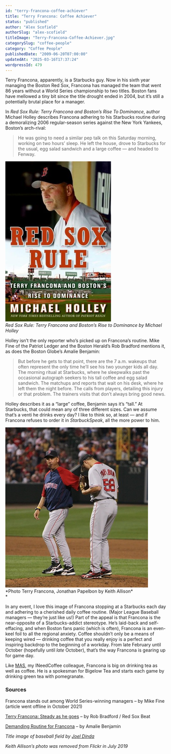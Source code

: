 ```yaml
---
id: "terry-francona-coffee-achiever"
title: "Terry Francona: Coffee Achiever"
status: "published"
author: "Alex Scofield"
authorSlug: "alex-scofield"
titleImage: "Terry-Francona-Coffee-Achiever.jpg"
categorySlug: "coffee-people"
category: "Coffee People"
publishedDate: "2009-06-20T07:00:00"
updatedAt: "2025-03-16T17:37:24"
wordpressId: 479
---
```


Terry Francona, apparently, is a Starbucks guy. Now in his sixth year managing the Boston Red Sox, Francona has managed the team that went 86 years without a World Series championship to two titles. Boston fans have mellowed a tiny bit since the title drought ended in 2004, but it’s still a potentially brutal place for a manager.

In *Red Sox Rule: Terry Francona and Boston’s Rise To Dominance*, author Michael Holley describes Francona adhering to his Starbucks routine during a demoralizing 2006 regular-season series against the New York Yankees, Boston’s arch-rival:

> He was going to need a similar pep talk on this Saturday morning, working on two hours’ sleep. He left the house, drove to Starbucks for the usual, egg salad sandwich and a large coffee — and headed to Fenway.

![Red Sox Rule](red-sox-rule-book1.jpg)  
*Red Sox Rule: Terry Francona and Boston’s Rise to Dominance by Michael Holley*

Holley isn’t the only reporter who’s picked up on Francona’s routine. Mike Fine of the Patriot Ledger and the Boston Herald’s Rob Bradford mentions it, as does the Boston Globe’s Amalie Benjamin:

> But before he gets to that point, there are the 7 a.m. wakeups that often represent the only time he’ll see his two younger kids all day. The morning ritual at Starbucks, where he sleepwalks past the occasional autograph seekers to his tall coffee and egg salad sandwich. The matchups and reports that wait on his desk, where he left them the night before. The calls from players, detailing this injury or that problem. The trainers visits that don’t always bring good news.

Holley describes it as a “large” coffee, Benjamin says it’s “tall.” At Starbucks, that could mean any of three different sizes. Can we assume that’s a venti he drinks every day? I like to think so, at least — and if Francona refuses to order it in *StarbuckSpeak*, all the more power to him.

![Terry Francona, Jonathan Papelbon by Keith Allison](terry-redsox.jpg)  
*Photo Terry Francona, Jonathan Papelbon by Keith Allison\*  
*

In any event, I love this image of Francona stopping at a Starbucks each day and adhering to a cherished daily coffee routine. (Major League Baseball managers — they’re just like us!) Part of the appeal is that Francona is the near-opposite of a Starbucks-addict stereotype. He’s laid-back and self-effacing, and when Boston fans panic (which is often), Francona is an even-keel foil to all the regional anxiety. Coffee shouldn’t only be a means of keeping wired — drinking coffee that you really enjoy is a perfect and inspiring backdrop to the beginning of a workday. From late February until October (hopefully until *late* October), that’s the way Francona is gearing up for game day.

Like [MAS](http://ineedcoffee.com/by/michael-allen-smith/), my INeedCoffee colleague, Francona is big on drinking tea as well as coffee. He is a spokesman for Bigelow Tea and starts each game by drinking green tea with pomegranate.

### Sources

Francona stands out among World Series-winning managers – by Mike Fine (article went offline in October 2021)

[Terry Francona: Steady as he goes](https://www.bostonherald.com/2008/06/09/terry-francona-steady-as-he-goes/) – by Rob Bradford / Red Sox Beat

[Demanding Routine for Francona](http://archive.boston.com/sports/baseball/redsox/articles/2008/03/23/demanding_routine_for_francona/) – by Amalie Benjamin

*Title image of baseball field by* [*Joel Dinda*](https://flic.kr/p/cnnSS)

*Keith Allison’s photo was removed from Flickr in July 2019*